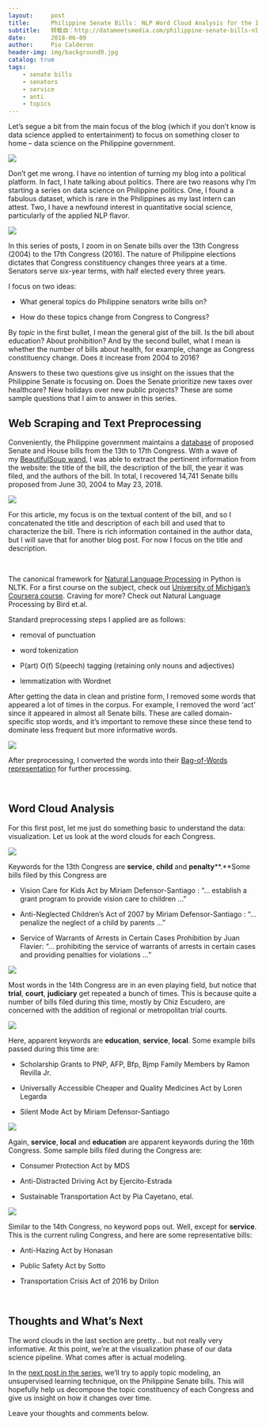 ```yaml
---
layout:     post
title:      Philippine Senate Bills： NLP Word Cloud Analysis for the 13th to 17th Congress
subtitle:   转载自：http://datameetsmedia.com/philippine-senate-bills-nlp-feature-extraction-and-word-cloud-analysis-for-the-13th-congress-to-the-17th-congress/
date:       2018-06-09
author:     Pio Calderon
header-img: img/background0.jpg
catalog: true
tags:
    - senate bills
    - senators
    - service
    - anti
    - topics
---
```






Let’s segue a bit from the main focus of the blog (which if you don’t know is data science applied to entertainment) to focus on something closer to home – data science on the Philippine government.

![](https://i1.wp.com/datameetsmedia.com/wp-content/uploads/2018/05/gen1-duterte-angry_2018-03-11_22-38-33.jpg?resize=800%2C534)


Don’t get me wrong. I have no intention of turning my blog into a political platform. In fact, I hate talking about politics. There are two reasons why I’m starting a series on data science on Philippine politics. One, I found a fabulous dataset, which is rare in the Philippines as my last intern can attest. Two, I have a newfound interest in quantitative social science, particularly of the applied NLP flavor.

![](https://i0.wp.com/datameetsmedia.com/wp-content/uploads/2018/05/14500304_1264106643613614_1143635372137968691_o.jpg?resize=800%2C441)


In this series of posts, I zoom in on Senate bills over the 13th Congress (2004) to the 17th Congress (2016). The nature of Philippine elections dictates that Congress constituency changes three years at a time. Senators serve six-year terms, with half elected every three years.

I focus on two ideas:

- What general topics do Philippine senators write bills on?

- How do these topics change from Congress to Congress?


By *topic* in the first bullet, I mean the general gist of the bill. Is the bill about education? About prohibition? And by the second bullet, what I mean is whether the number of bills about health, for example, change as Congress constituency change. Does it increase from 2004 to 2016?

Answers to these two questions give us insight on the issues that the Philippine Senate is focusing on. Does the Senate prioritize new taxes over healthcare? New holidays over new public projects? These are some sample questions that I aim to answer in this series.

## 

## Web Scraping and Text Preprocessing

Conveniently, the Philippine government maintains a [database](http://www.senate.gov.ph/lis/leg_sys.aspx) of proposed Senate and House bills from the 13th to 17th Congress. With a wave of my [BeautifulSoup wand](http://datameetsmedia.com/scraping-the-survivor-wiki-with-beautiful-soup), I was able to extract the pertinent information from the website: the title of the bill, the description of the bill, the year it was filed, and the authors of the bill. In total, I recovered 14,741 Senate bills proposed from June 30, 2004 to May 23, 2018.

![](https://i0.wp.com/datameetsmedia.com/wp-content/uploads/2018/05/Seal_of_the_Philippine_Senate.svg_.png?resize=166%2C166)


For this article, my focus is on the textual content of the bill, and so I concatenated the title and description of each bill and used that to characterize the bill. There is rich information contained in the author data, but I will save that for another blog post. For now I focus on the title and description.

 

The canonical framework for [Natural Language Processing](http://datameetsmedia.com/jesse-or-celine-text-classification-on-before-sunrise-dialog-part-i) in Python is NLTK. For a first course on the subject, check out [University of Michigan’s Coursera course](http://datameetsmedia.com/applied-data-science-with-python-by-university-of-michigan-a-course-by-course-review). Craving for more? Check out Natural Language Processing by Bird et.al.


Standard preprocessing steps I applied are as follows:

- removal of punctuation

- word tokenization

- P(art) O(f) S(peech) tagging (retaining only nouns and adjectives)

- lemmatization with Wordnet


After getting the data in clean and pristine form, I removed some words that appeared a lot of times in the corpus. For example, I removed the word ‘act’ since it appeared in almost all Senate bills. These are called domain-specific stop words, and it’s important to remove these since these tend to dominate less frequent but more informative words.





![](https://i2.wp.com/datameetsmedia.com/wp-content/uploads/2018/05/Screen-Shot-2018-05-31-at-4.49.28-PM.png?resize=800%2C264)


After preprocessing, I converted the words into their [Bag-of-Words representation](http://datameetsmedia.com/bag-of-words-tf-idf-explained) for further processing.

 

## Word Cloud Analysis

For this first post, let me just do something basic to understand the data: visualization. Let us look at the word clouds for each Congress.

![](https://i1.wp.com/datameetsmedia.com/wp-content/uploads/2018/06/13th_congress.png?resize=800%2C625)


Keywords for the 13th Congress are **service**, **child** and **penalty****.**Some bills filed by this Congress are

- Vision Care for Kids Act by Miriam Defensor-Santiago : “… establish a grant program to provide vision care to children …”

- Anti-Neglected Children’s Act of 2007 by Miriam Defensor-Santiago : “… penalize the neglect of a child by parents …”

- Service of Warrants of Arrests in Certain Cases Prohibition by Juan Flavier: “… prohibiting the service of warrants of arrests in certain cases and providing penalties for violations …”


![](https://i1.wp.com/datameetsmedia.com/wp-content/uploads/2018/06/14th_congress.png?resize=800%2C625)


Most words in the 14th Congress are in an even playing field, but notice that **trial**, **court**, **judiciary** get repeated a bunch of times. This is because quite a number of bills filed during this time, mostly by Chiz Escudero, are concerned with the addition of regional or metropolitan trial courts.

![](https://i2.wp.com/datameetsmedia.com/wp-content/uploads/2018/06/15th_congress.png?resize=800%2C625)


Here, apparent keywords are **education**, **service**, **local**. Some example bills passed during this time are:

- Scholarship Grants to PNP, AFP, Bfp, Bjmp Family Members by Ramon Revilla Jr.

- Universally Accessible Cheaper and Quality Medicines Act by Loren Legarda

- Silent Mode Act by Miriam Defensor-Santiago


![](https://i1.wp.com/datameetsmedia.com/wp-content/uploads/2018/06/16th_congress.png?resize=800%2C625)


Again, **service**, **local** and **education** are apparent keywords during the 16th Congress. Some sample bills filed during the Congress are:

- Consumer Protection Act by MDS

- Anti-Distracted Driving Act by Ejercito-Estrada

- Sustainable Transportation Act by Pia Cayetano, etal.


![](https://i2.wp.com/datameetsmedia.com/wp-content/uploads/2018/06/17th_congress.png?resize=800%2C625)


Similar to the 14th Congress, no keyword pops out. Well, except for **service**. This is the current ruling Congress, and here are some representative bills:

- Anti-Hazing Act by Honasan

- Public Safety Act by Sotto

- Transportation Crisis Act of 2016 by Drilon


 

## Thoughts and What’s Next

The word clouds in the last section are pretty… but not really very informative. At this point, we’re at the visualization phase of our data science pipeline. What comes after is actual modeling.

In the [next post in the series](http://datameetsmedia.com/the-dynamics-of-philippine-senate-bills-gensim-topic-modeling-and-all-that-good-nlp-stuff), we’ll try to apply topic modeling, an unsupervised learning technique, on the Philippine Senate bills. This will hopefully help us decompose the topic constituency of each Congress and give us insight on how it changes over time.





Leave your thoughts and comments below.

